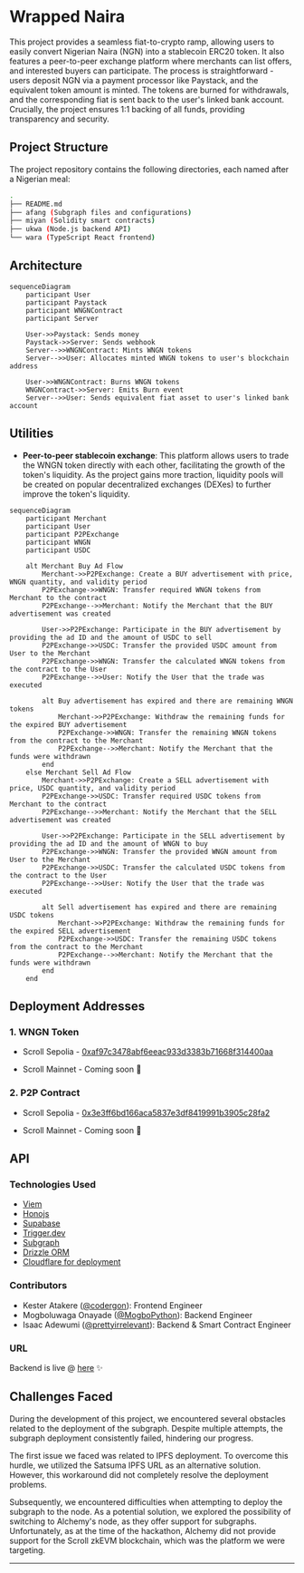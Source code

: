 # Wrapped Naira

This project provides a seamless fiat-to-crypto ramp, allowing users to easily convert Nigerian Naira (NGN) into a stablecoin ERC20 token. It also features a peer-to-peer exchange platform where merchants can list offers, and interested buyers can participate. The process is straightforward - users deposit NGN via a payment processor like Paystack, and the equivalent token amount is minted. The tokens are burned for withdrawals, and the corresponding fiat is sent back to the user's linked bank account. Crucially, the project ensures 1:1 backing of all funds, providing transparency and security.

## Project Structure

The project repository contains the following directories, each named after a Nigerian meal:

```sh
.
├── README.md
├── afang (Subgraph files and configurations)
├── miyan (Solidity smart contracts)
├── ukwa (Node.js backend API)
└── wara (TypeScript React frontend)
```

## Architecture

```mermaid
sequenceDiagram
    participant User
    participant Paystack
    participant WNGNContract
    participant Server

    User->>Paystack: Sends money
    Paystack->>Server: Sends webhook
    Server-->>WNGNContract: Mints WNGN tokens
    Server-->>User: Allocates minted WNGN tokens to user's blockchain address

    User->>WNGNContract: Burns WNGN tokens
    WNGNContract->>Server: Emits Burn event
    Server-->>User: Sends equivalent fiat asset to user's linked bank account
```

## Utilities

- **Peer-to-peer stablecoin exchange**: This platform allows users to trade the WNGN token directly with each other, facilitating the growth of the token's liquidity. As the project gains more traction, liquidity pools will be created on popular decentralized exchanges (DEXes) to further improve the token's liquidity.

```mermaid
sequenceDiagram
    participant Merchant
    participant User
    participant P2PExchange
    participant WNGN
    participant USDC

    alt Merchant Buy Ad Flow
        Merchant->>P2PExchange: Create a BUY advertisement with price, WNGN quantity, and validity period
        P2PExchange->>WNGN: Transfer required WNGN tokens from Merchant to the contract
        P2PExchange-->>Merchant: Notify the Merchant that the BUY advertisement was created

        User->>P2PExchange: Participate in the BUY advertisement by providing the ad ID and the amount of USDC to sell
        P2PExchange->>USDC: Transfer the provided USDC amount from User to the Merchant
        P2PExchange->>WNGN: Transfer the calculated WNGN tokens from the contract to the User
        P2PExchange-->>User: Notify the User that the trade was executed

        alt Buy advertisement has expired and there are remaining WNGN tokens
            Merchant->>P2PExchange: Withdraw the remaining funds for the expired BUY advertisement
            P2PExchange->>WNGN: Transfer the remaining WNGN tokens from the contract to the Merchant
            P2PExchange-->>Merchant: Notify the Merchant that the funds were withdrawn
        end
    else Merchant Sell Ad Flow
        Merchant->>P2PExchange: Create a SELL advertisement with price, USDC quantity, and validity period
        P2PExchange->>USDC: Transfer required USDC tokens from Merchant to the contract
        P2PExchange-->>Merchant: Notify the Merchant that the SELL advertisement was created

        User->>P2PExchange: Participate in the SELL advertisement by providing the ad ID and the amount of WNGN to buy
        P2PExchange->>WNGN: Transfer the provided WNGN amount from User to the Merchant
        P2PExchange->>USDC: Transfer the calculated USDC tokens from the contract to the User
        P2PExchange-->>User: Notify the User that the trade was executed

        alt Sell advertisement has expired and there are remaining USDC tokens
            Merchant->>P2PExchange: Withdraw the remaining funds for the expired SELL advertisement
            P2PExchange->>USDC: Transfer the remaining USDC tokens from the contract to the Merchant
            P2PExchange-->>Merchant: Notify the Merchant that the funds were withdrawn
        end
    end
```

## Deployment Addresses

### 1. WNGN Token

- Scroll Sepolia - [0xaf97c3478abf6eeac933d3383b71668f314400aa](https://sepolia.scrollscan.com/address/0xaf97c3478abf6eeac933d3383b71668f314400aa)

- Scroll Mainnet - Coming soon 🚀

### 2. P2P Contract

- Scroll Sepolia - [0x3e3ff6bd166aca5837e3df8419991b3905c28fa2](https://sepolia.scrollscan.com/address/0x3e3ff6bd166aca5837e3df8419991b3905c28fa2)

- Scroll Mainnet - Coming soon 🚀

## API

### Technologies Used

- [Viem](https://viem.sh/)
- [Honojs](https://hono.dev/)
- [Supabase](https://supabase.com/)
- [Trigger.dev](https://trigger.dev/)
- [Subgraph](https://thegraph.com/en/)
- [Drizzle ORM](https://orm.drizzle.team/)
- [Cloudflare for deployment](https://www.cloudflare.com)

### Contributors

- Kester Atakere ([@codergon](https://github.com/codergon)): Frontend Engineer
- Mogboluwaga Onayade ([@MogboPython](https://github.com/MogboPython)): Backend Engineer
- Isaac Adewumi ([@prettyirrelevant](https://github.com/prettyirrelevant)): Backend & Smart Contract Engineer

### URL

Backend is live @ [here](https://ukwa.ienioladewumi.workers.dev/) ✨

## Challenges Faced

During the development of this project, we encountered several obstacles related to the deployment of the subgraph. Despite multiple attempts, the subgraph deployment consistently failed, hindering our progress.

The first issue we faced was related to IPFS deployment. To overcome this hurdle, we utilized the Satsuma IPFS URL as an alternative solution. However, this workaround did not completely resolve the deployment problems.

Subsequently, we encountered difficulties when attempting to deploy the subgraph to the node. As a potential solution, we explored the possibility of switching to Alchemy's node, as they offer support for subgraphs. Unfortunately, as at the time of the hackathon, Alchemy did not provide support for the Scroll zkEVM blockchain, which was the platform we were targeting.
****
